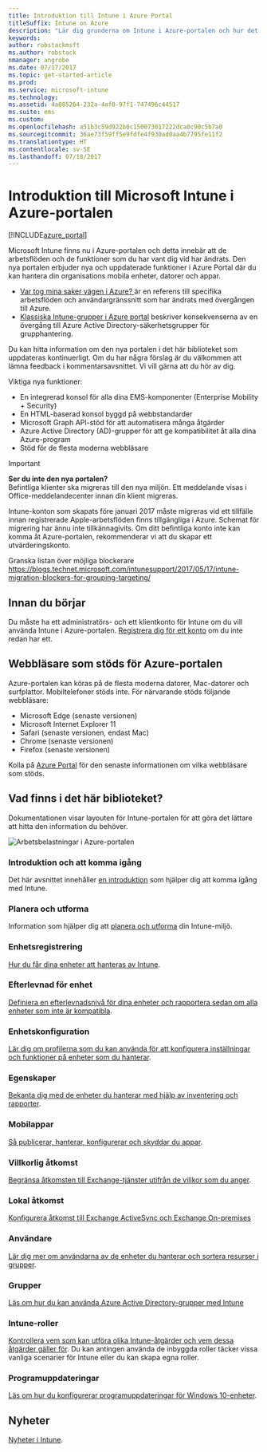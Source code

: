 ```yaml
---
title: Introduktion till Intune i Azure Portal
titleSuffix: Intune on Azure
description: "Lär dig grunderna om Intune i Azure-portalen och hur det kan hjälpa dig att hantera dina enheter.”"
keywords: 
author: robstackmsft
ms.author: robstack
nmanager: angrobe
ms.date: 07/17/2017
ms.topic: get-started-article
ms.prod: 
ms.service: microsoft-intune
ms.technology: 
ms.assetid: 4a085264-232a-4af0-97f1-747496c44517
ms.suite: ems
ms.custom: 
ms.openlocfilehash: a51b3c59d922b0c150073017222dca0c90c5b7a0
ms.sourcegitcommit: 36ae73f59ff5e9fdfe4f930ad0aa4b7795fe11f2
ms.translationtype: HT
ms.contentlocale: sv-SE
ms.lasthandoff: 07/18/2017
---
```

# <a name="introduction-to-microsoft-intune-in-the-azure-portal"></a>Introduktion till Microsoft Intune i Azure-portalen


[!INCLUDE[azure_portal](./includes/azure_portal.md)]

Microsoft Intune finns nu i Azure-portalen och detta innebär att de arbetsflöden och de funktioner som du har vant dig vid har ändrats.
Den nya portalen erbjuder nya och uppdaterade funktioner i Azure Portal där du kan hantera din organisations mobila enheter, datorer och appar.

* [Var tog mina saker vägen i Azure? ](ui-changes.md) är en referens till specifika arbetsflöden och användargränssnitt som har ändrats med övergången till Azure.
* [Klassiska Intune-grupper i Azure portal](groups-get-started.md) beskriver konsekvenserna av en övergång till Azure Active Directory-säkerhetsgrupper för grupphantering.




Du kan hitta information om den nya portalen i det här biblioteket som uppdateras kontinuerligt. Om du har några förslag är du välkommen att lämna feedback i kommentarsavsnittet. Vi vill gärna att du hör av dig.

Viktiga nya funktioner:

- En integrerad konsol för alla dina EMS-komponenter (Enterprise Mobility + Security)
- En HTML-baserad konsol byggd på webbstandarder
- Microsoft Graph API-stöd för att automatisera många åtgärder
- Azure Active Directory (AD)-grupper för att ge kompatibilitet åt alla dina Azure-program
- Stöd för de flesta moderna webbläsare

> [!IMPORTANT]
> **Ser du inte den nya portalen?**<br>
> Befintliga klienter ska migreras till den nya miljön. Ett meddelande visas i Office-meddelandecenter innan din klient migreras.
>
> Intune-konton som skapats före januari 2017 måste migreras vid ett tillfälle innan registrerade Apple-arbetsflöden finns tillgängliga i Azure. Schemat för migrering har ännu inte tillkännagivits. Om ditt befintliga konto inte kan komma åt Azure-portalen, rekommenderar vi att du skapar ett utvärderingskonto.
>
> Granska listan över möjliga blockerare https://blogs.technet.microsoft.com/intunesupport/2017/05/17/intune-migration-blockers-for-grouping-targeting/


## <a name="before-you-start"></a>Innan du börjar

Du måste ha ett administratörs- och ett klientkonto för Intune om du vill använda Intune i Azure-portalen. [Registrera dig för ett konto](https://portal.office.com/Signup/Signup.aspx?OfferId=40BE278A-DFD1-470a-9EF7-9F2596EA7FF9&dl=INTUNE_A&ali=1#0%20) om du inte redan har ett.

## <a name="supported-web-browsers-for-the-azure-portal"></a>Webbläsare som stöds för Azure-portalen

Azure-portalen kan köras på de flesta moderna datorer, Mac-datorer och surfplattor. Mobiltelefoner stöds inte.
För närvarande stöds följande webbläsare:

- Microsoft Edge (senaste versionen)
- Microsoft Internet Explorer 11
- Safari (senaste versionen, endast Mac)
- Chrome (senaste versionen)
- Firefox (senaste versionen)

Kolla på [Azure Portal](https://docs.microsoft.com/azure/azure-preview-portal-supported-browsers-devices) för den senaste informationen om vilka webbläsare som stöds.

## <a name="whats-in-this-library"></a>Vad finns i det här biblioteket?

Dokumentationen visar layouten för Intune-portalen för att göra det lättare att hitta den information du behöver.

![Arbetsbelastningar i Azure-portalen](./media/azure-portal-workloads.png)

### <a name="introduction-and-get-started"></a>Introduktion och att komma igång
Det här avsnittet innehåller [en introduktion](introduction-intune.md) som hjälper dig att komma igång med Intune.
### <a name="plan-and-design"></a>Planera och utforma
Information som hjälper dig att [planera och utforma](/intune-classic/plan-design/introduction) din Intune-miljö.
### <a name="device-enrollment"></a>Enhetsregistrering
[Hur du får dina enheter att hanteras av Intune](device-enrollment.md).
### <a name="device-compliance"></a>Efterlevnad för enhet
[Definiera en efterlevnadsnivå för dina enheter och rapportera sedan om alla enheter som inte är kompatibla](device-compliance.md).
### <a name="device-configuration"></a>Enhetskonfiguration
[Lär dig om profilerna som du kan använda för att konfigurera inställningar och funktioner på enheter som du hanterar](device-profiles.md).
### <a name="devices"></a>Egenskaper
[Bekanta dig med de enheter du hanterar med hjälp av inventering och rapporter](device-management.md).
### <a name="mobile-apps"></a>Mobilappar
[Så publicerar, hanterar, konfigurerar och skyddar du appar](app-management.md).
### <a name="conditional-access"></a>Villkorlig åtkomst
[Begränsa åtkomsten till Exchange-tjänster utifrån de villkor som du anger](conditional-access.md).
### <a name="on-premises-access"></a>Lokal åtkomst
[Konfigurera åtkomst till Exchange ActiveSync och Exchange On-premises](/intune-classic/deploy-use/mobile-device-management-with-exchange-activesync-and-microsoft-intune)
### <a name="users"></a>Användare
[Lär dig mer om användarna av de enheter du hanterar och sortera resurser i grupper](users-add.md).
### <a name="groups"></a>Grupper
[Läs om hur du kan använda Azure Active Directory-grupper med Intune](groups-get-started.md)
### <a name="intune-roles"></a>Intune-roller
[Kontrollera vem som kan utföra olika Intune-åtgärder och vem dessa åtgärder gäller för](role-based-access-control.md). Du kan antingen använda de inbyggda roller täcker vissa vanliga scenarier för Intune eller du kan skapa egna roller.
### <a name="software-updates"></a>Programuppdateringar
[Läs om hur du konfigurerar programuppdateringar för Windows 10-enheter](windows-update-for-business-configure.md).



## <a name="whats-new"></a>Nyheter

[Nyheter i Intune](whats-new.md).
